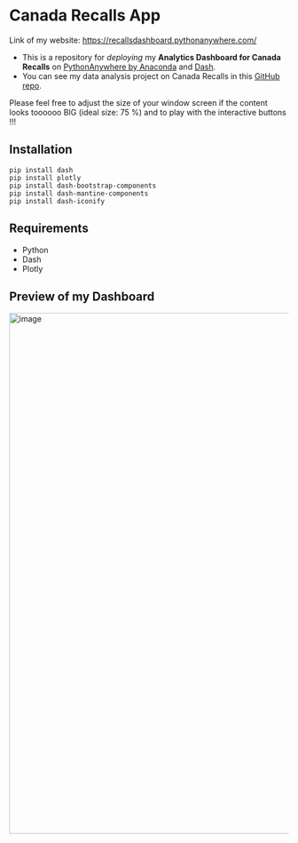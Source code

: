 # Canada Recalls App

Link of my website: https://recallsdashboard.pythonanywhere.com/

- This is a repository for *deploying* my **Analytics Dashboard for Canada Recalls** on [PythonAnywhere by Anaconda](https://www.pythonanywhere.com/) and [Dash](https://plotly.com/dash/).
- You can see my data analysis project on Canada Recalls in this [GitHub repo](https://github.com/chanronnie/Capstone-Project).

Please feel free to adjust the size of your window screen if the content looks toooooo BIG (ideal size: 75 %) and to play with the interactive buttons !!!


## Installation
```
pip install dash
pip install plotly
pip install dash-bootstrap-components
pip install dash-mantine-components
pip install dash-iconify
```

## Requirements
- Python
- Dash
- Plotly


## Preview of my Dashboard
<img width="938" alt="image" src="https://user-images.githubusercontent.com/121308347/232262991-83281190-b309-46f0-ae7f-7585544c740c.png">
